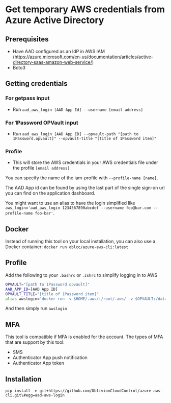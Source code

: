 # Get temporary AWS credentials from Azure Active Directory

## Prerequisites
* Have AAD configured as an IdP in AWS IAM (https://azure.microsoft.com/en-us/documentation/articles/active-directory-saas-amazon-web-service/)
* Boto3

## Getting credentials
### For getpass input
* Run `aad_aws_login [AAD App Id] --username [email address]`

### For 1Password OPVault input
* Run `aad_aws_login [AAD App ID] --opvault-path "[path to 1Password.opvault]" --opvault-title "[title of 1Password item]"`

### Profile
* This will store the AWS credentials in your AWS credentials file under the profile `[email address]`

You can specify the name of the iam-profile with `--profile-name [name]`.

The AAD App id can be found by using the last part of the single sign-on url you can find on the application dashboard.

You might want to use an alias to have the login simplified like `aws_login='aad_aws_login 1234567890abcdef --username foo@bar.com --profile-name foo-bar'`.

## Docker
Instead of running this tool on your local installation, you can also use a Docker container: `docker run oblcc/azure-aws-cli:latest`

## Profile
Add the following to your `.bashrc` or `.zshrc` to simplify logging in to AWS
```bash
OPVAULT="[path to 1Password.opvault]"
AAD_APP_ID=[AAD App ID]
OPVAULT_TITLE="[title of 1Password item]"
alias awslogin='docker run -v $HOME/.aws/:/root/.aws/ -v $OPVAULT:/data:ro -ti --rm oblcc/azure-aws-cli:latest $AAD_APP_ID --opvault-path /data --opvault-title $OPVAULT_TITLE'
```
And then simply run `awslogin`

## MFA
This tool is compatible if MFA is enabled for the account. The types of MFA that are support by this tool:
* SMS
* Authenticator App push notification
* Authenticator App token

## Installation
`pip install -e git+https://github.com/OblivionCloudControl/azure-aws-cli.git\#egg=aad-aws-login`
